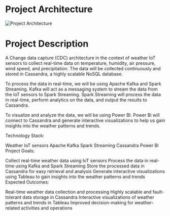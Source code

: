 
# Project Architecture


![Project Architecture](https://user-images.githubusercontent.com/69304233/218793766-60883e95-f696-46aa-9806-d7696ca8a4ef.png)




# Project Description

A Change data capture (CDC) architecture in the context of weather IoT sensors to collect real-time data on temperature, humidity, air pressure, wind speed, and precipitation. The data will be collected continuously and stored in Cassandra, a highly scalable NoSQL database.

To process the data in real-time, we will be using Apache Kafka and Spark Streaming. Kafka will act as a messaging system to stream the data from the IoT sensors to Spark Streaming. Spark Streaming will process the data in real-time, perform analytics on the data, and output the results to Cassandra.

To visualize and analyze the data, we will be using Power BI. Power Bi will connect to Cassandra and generate interactive visualizations to help us gain insights into the weather patterns and trends.

Technology Stack:

Weather IoT sensors
Apache Kafka
Spark Streaming
Cassandra
Power BI
Project Goals:

Collect real-time weather data using IoT sensors
Process the data in real-time using Kafka and Spark Streaming
Store the processed data in Cassandra for easy retrieval and analysis
Generate interactive visualizations using Tableau to gain insights into the weather patterns and trends
Expected Outcomes:

Real-time weather data collection and processing
Highly scalable and fault-tolerant data storage in Cassandra
Interactive visualizations of weather patterns and trends in Tableau
Improved decision-making for weather-related activities and operations
